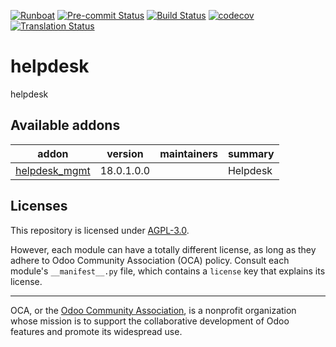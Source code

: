 
[![Runboat](https://img.shields.io/badge/runboat-Try%20me-875A7B.png)](https://runboat.odoo-community.org/builds?repo=OCA/helpdesk&target_branch=18.0)
[![Pre-commit Status](https://github.com/OCA/helpdesk/actions/workflows/pre-commit.yml/badge.svg?branch=18.0)](https://github.com/OCA/helpdesk/actions/workflows/pre-commit.yml?query=branch%3A18.0)
[![Build Status](https://github.com/OCA/helpdesk/actions/workflows/test.yml/badge.svg?branch=18.0)](https://github.com/OCA/helpdesk/actions/workflows/test.yml?query=branch%3A18.0)
[![codecov](https://codecov.io/gh/OCA/helpdesk/branch/18.0/graph/badge.svg)](https://codecov.io/gh/OCA/helpdesk)
[![Translation Status](https://translation.odoo-community.org/widgets/helpdesk-18-0/-/svg-badge.svg)](https://translation.odoo-community.org/engage/helpdesk-18-0/?utm_source=widget)

<!-- /!\ do not modify above this line -->

# helpdesk

helpdesk

<!-- /!\ do not modify below this line -->

<!-- prettier-ignore-start -->

[//]: # (addons)

Available addons
----------------
addon | version | maintainers | summary
--- | --- | --- | ---
[helpdesk_mgmt](helpdesk_mgmt/) | 18.0.1.0.0 |  | Helpdesk

[//]: # (end addons)

<!-- prettier-ignore-end -->

## Licenses

This repository is licensed under [AGPL-3.0](LICENSE).

However, each module can have a totally different license, as long as they adhere to Odoo Community Association (OCA)
policy. Consult each module's `__manifest__.py` file, which contains a `license` key
that explains its license.

----
OCA, or the [Odoo Community Association](http://odoo-community.org/), is a nonprofit
organization whose mission is to support the collaborative development of Odoo features
and promote its widespread use.
